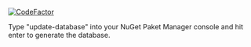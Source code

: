[![CodeFactor](https://www.codefactor.io/repository/github/luckyone-cc/worktastic/badge)](https://www.codefactor.io/repository/github/luckyone-cc/worktastic)

Type "update-database" into your NuGet Paket Manager console and hit enter to generate the database.

